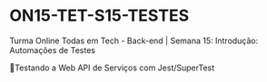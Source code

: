 # ON15-TET-S15-TESTES

Turma Online Todas em Tech - Back-end | Semana 15: Introdução: Automações de Testes

🧪Testando a Web API de Serviços com Jest/SuperTest

